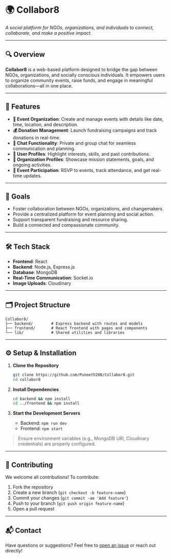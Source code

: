 
# 🌍 Collabor8

*A social platform for NGOs, organizations, and individuals to connect, collaborate, and make a positive impact.*

---

## 🔍 Overview

**Collabor8** is a web-based platform designed to bridge the gap between NGOs, organizations, and socially conscious individuals. It empowers users to organize community events, raise funds, and engage in meaningful collaborations—all in one place.

---

## 🚀 Features

* **📅 Event Organization**: Create and manage events with details like date, time, location, and description.
* **💰 Donation Management**: Launch fundraising campaigns and track donations in real-time.
* **💬 Chat Functionality**: Private and group chat for seamless communication and planning.
* **👤 User Profiles**: Highlight interests, skills, and past contributions.
* **🏢 Organization Profiles**: Showcase mission statements, goals, and ongoing activities.
* **📲 Event Participation**: RSVP to events, track attendance, and get real-time updates.

---

## 🎯 Goals

* Foster collaboration between NGOs, organizations, and changemakers.
* Provide a centralized platform for event planning and social action.
* Support transparent fundraising and resource sharing.
* Build a connected and compassionate community.

---

## 🛠️ Tech Stack

* **Frontend**: React
* **Backend**: Node.js, Express.js
* **Database**: MongoDB
* **Real-Time Communication**: Socket.io
* **Image Uploads**: Cloudinary

---

## 🗂️ Project Structure

```
Collabor8/
├── backend/        # Express backend with routes and models
├── frontend/       # React frontend with pages and components
└── lib/            # Shared utilities and libraries
```

---

## ⚙️ Setup & Installation

1. **Clone the Repository**

   ```bash
   git clone https://github.com/Puneeth208/Collabor8.git
   cd collabor8
   ```

2. **Install Dependencies**

   ```bash
   cd backend && npm install
   cd ../frontend && npm install
   ```

3. **Start the Development Servers**

   * Backend: `npm run dev`
   * Frontend: `npm start`

> Ensure environment variables (e.g., MongoDB URI, Cloudinary credentials) are properly configured.

---

## 🤝 Contributing

We welcome all contributions! To contribute:

1. Fork the repository
2. Create a new branch (`git checkout -b feature-name`)
3. Commit your changes (`git commit -am 'Add feature'`)
4. Push to your branch (`git push origin feature-name`)
5. Open a pull request

---

## 📬 Contact

Have questions or suggestions? Feel free to [open an issue](https://github.com/Puneeth208/collabor8/issues) or reach out directly!

